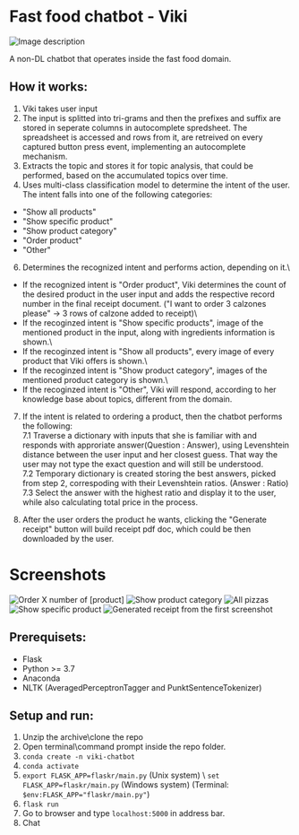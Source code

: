 # Fast food chatbot - Viki
![Image description](flaskr/static/avatar.PNG)

A non-DL chatbot that operates inside the fast food domain.

## How it works:
1. Viki takes user input
2. The input is splitted into tri-grams and then the prefixes and suffix are stored in seperate columns in autocomplete spredsheet.
   The spreadsheet is accessed and rows from it, are retreived on every captured button press event, implementing an autocomplete mechanism.
4. Extracts the topic and stores it for topic analysis, that could be performed, based on the accumulated topics over time.
5. Uses multi-class classification model to determine the intent of the user. The intent falls into one of the following categories:
  - "Show all products"
  - "Show specific product"
  - "Show product category"
  - "Order product"
  - "Other"
6. Determines the recognized intent and performs action, depending on it.\
  - If the recognized intent is "Order product", Viki determines the count of the desired product in the user input and adds the respective record number in the final receipt document. ("I want to order 3 calzones please" -> 3 rows of calzone added to receipt)\
  - If the recoginzed intent is "Show specific products", image of the mentioned product in the input, along with ingredients information is shown.\
  - If the recoginzed intent is "Show all products", every image of every product that Viki offers is shown.\
  - If the recoginzed intent is "Show product category", images of the mentioned product category is shown.\
  - If the recoginzed intent is "Other", Viki will respond, according to her knowledge base about topics, different from the domain.

7. If the intent is related to ordering a product, then the chatbot performs the following:\
  7.1 Traverse a dictionary with inputs that she is familiar with and responds with approriate answer(Question : Answer), using Levenshtein distance between the user input and her closest guess. That way the user may not type the exact question and will still be understood.\
  7.2 Temporary dictionary is created storing the best answers, picked from step 2, correspoding with their Levenshtein ratios. (Answer : Ratio)\
  7.3 Select the answer with the highest ratio and display it to the user, while also calculating total price in the process.

8. After the user orders the product he wants, clicking the "Generate receipt" button will build receipt pdf doc, which could be then downloaded by the user.

# Screenshots
![Order X number of [product]](flaskr/static/viki_demo_1.PNG)
![Show product category](flaskr/static/viki_demo_2.PNG)
![All pizzas](flaskr/static/viki_demo_3.PNG)
![Show specific product](flaskr/static/viki_demo_4.PNG)
![Generated receipt from the first screenshot](flaskr/static/viki_demo_5.png)

## Prerequisets:
- Flask
- Python >= 3.7
- Anaconda
- NLTK (AveragedPerceptronTagger and PunktSentenceTokenizer) 

## Setup and run:
1. Unzip the archive\clone the repo
2. Open terminal\command prompt inside the repo folder.
3. `conda create -n viki-chatbot`
4. `conda activate`
5. `export FLASK_APP=flaskr/main.py` (Unix system) \ `set FLASK_APP=flaskr/main.py` (Windows system) (Terminal: `$env:FLASK_APP="flaskr/main.py"`) 
6. `flask run`
7. Go to browser and type `localhost:5000` in address bar.
8. Chat